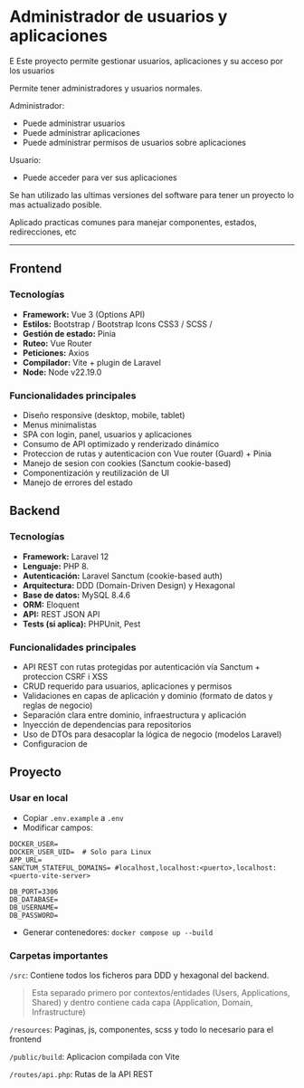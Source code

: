 
# Administrador de usuarios y aplicaciones

E
Este proyecto permite gestionar usuarios, aplicaciones y su acceso por los usuarios

Permite tener administradores y usuarios normales.

Administrador:
- Puede administrar usuarios
- Puede administrar aplicaciones
- Puede administrar permisos de usuarios sobre aplicaciones

Usuario:
- Puede acceder para ver sus aplicaciones

Se han utilizado las ultimas versiones del software para tener un proyecto lo mas actualizado posible.

Aplicado practicas comunes para manejar componentes, estados, redirecciones, etc

---

## Frontend

### Tecnologías

- **Framework:** Vue 3 (Options API)
- **Estilos:** Bootstrap / Bootstrap Icons CSS3 / SCSS / 
- **Gestión de estado:** Pinia
- **Ruteo:** Vue Router
- **Peticiones:** Axios
- **Compilador:** Vite + plugin de Laravel
- **Node:** Node v22.19.0

### Funcionalidades principales

- Diseño responsive (desktop, mobile, tablet)
- Menus minimalistas
- SPA con login, panel, usuarios y aplicaciones
- Consumo de API optimizado y renderizado dinámico
- Proteccion de rutas y autenticacion con Vue router (Guard) + Pinia
- Manejo de sesion con cookies (Sanctum cookie-based)
- Componentización y reutilización de UI
- Manejo de errores del estado

## Backend

### Tecnologías

- **Framework:** Laravel 12
- **Lenguaje:** PHP 8.
- **Autenticación:** Laravel Sanctum (cookie-based auth)
- **Arquitectura:** DDD (Domain-Driven Design) y Hexagonal
- **Base de datos:** MySQL 8.4.6
- **ORM:** Eloquent
- **API:** REST JSON API
- **Tests (si aplica):** PHPUnit, Pest

### Funcionalidades principales

- API REST con rutas protegidas por autenticación vía Sanctum + proteccion CSRF i XSS
- CRUD requerido para usuarios, aplicaciones y permisos
- Validaciones en capas de aplicación y dominio (formato de datos y reglas de negocio)
- Separación clara entre dominio, infraestructura y aplicación
- Inyección de dependencias para repositorios
- Uso de DTOs para desacoplar la lógica de negocio (modelos Laravel)
- Configuracion de 

## Proyecto

### Usar en local
- Copiar `.env.example` a `.env`
- Modificar campos:
```dotenv
DOCKER_USER=
DOCKER_USER_UID=  # Solo para Linux
APP_URL=
SANCTUM_STATEFUL_DOMAINS= #localhost,localhost:<puerto>,localhost:<puerto-vite-server>

DB_PORT=3306
DB_DATABASE=
DB_USERNAME=
DB_PASSWORD=
```
- Generar contenedores: `docker compose up --build`

### Carpetas importantes

`/src`: Contiene todos los ficheros para DDD y hexagonal del backend.

> Esta separado primero por contextos/entidades (Users, Applications, Shared) y dentro contiene cada capa (Application, Domain, Infrastructure)

`/resources`: Paginas, js, componentes, scss y todo lo necesario para el frontend

`/public/build`: Aplicacion compilada con Vite

`/routes/api.php`: Rutas de la API REST
